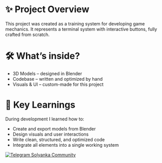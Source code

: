 # ✨ Project Overview
This project was created as a training system for developing game mechanics. 
It represents a terminal system with interactive buttons, fully crafted from scratch.  
# 🛠 What’s inside?
- 3D Models – designed in Blender
- Codebase – written and optimized by hand
- Visuals & UI – custom-made for this project
# 🎯 Key Learnings
During development I learned how to:  
- Create and export models from Blender
- Design visuals and user interactions 
- Write clean, structured, and optimized code
- Integrate all elements into a single working system

[![Telegram Solyanka Community](https://img.shields.io/endpoint?label=Solyanka%20community&style=for-the-badge&color=0891b2&labelColor=1c1917&url=https%3A%2F%2Ftg.sumanjay.workers.dev%2Fsolycmty)](https://t.me/solycmty)
